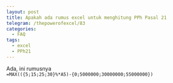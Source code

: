 ```yaml
---
layout: post
title: Apakah ada rumus excel untuk menghitung PPh Pasal 21
telegram: /thepowerofexcel/83
categories:
  - FAQ
tags:
  - excel
  - PPh21
---
```

Ada, ini rumusnya <br>
```=MAX(({5;15;25;30}%*A5)-{0;5000000;30000000;55000000})```

